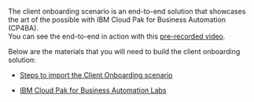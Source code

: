 
The client onboarding scenario is an end-to-end solution that showcases the art of the possible with IBM Cloud Pak for Business Automation (CP4BA).  
You can see the end-to-end in action with this <a href="http://ibm.biz/cp4ba-overview-video" target="_blank">pre-recorded video</a>.
  


Below are the materials that you will need to build the client onboarding solution:  

  - <a href="https://github.com/IBM/cp4ba-client-onboarding-scenario/blob/main/21.0.3/README.md" target="_blank">Steps to import the Client Onboarding scenario</a>

  - <a href="https://github.com/IBM/cp4ba-labs/blob/main/21.0.3/README.md" target="_blank">IBM Cloud Pak for Business Automation Labs</a>
